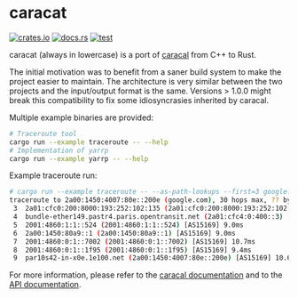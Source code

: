 # caracat

[![crates.io](https://img.shields.io/crates/v/caracat?logo=rust)](https://crates.io/crates/caracat/)
[![docs.rs](https://img.shields.io/docsrs/caracat?logo=docs.rs)](https://docs.rs/caracat/)
[![test](https://img.shields.io/github/actions/workflow/status/maxmouchet/caracat/test.yml?logo=github&label=test)](https://github.com/maxmouchet/caracat/actions/workflows/test.yml)

caracat (always in lowercase) is a port of [caracal](https://github.com/dioptra-io/caracal/) from C++ to Rust.

The initial motivation was to benefit from a saner build system to make the project easier to maintain.
The architecture is very similar between the two projects and the input/output format is the same.
Versions > 1.0.0 might break this compatibility to fix some idiosyncrasies inherited by caracal.

Multiple example binaries are provided:
```bash
# Traceroute tool
cargo run --example traceroute -- --help
# Implementation of yarrp
cargo run --example yarrp -- --help
```

Example traceroute run:
```bash
# cargo run --example traceroute -- --as-path-lookups --first=3 google.com
traceroute to 2a00:1450:4007:80e::200e (google.com), 30 hops max, ?? byte packets
 3  2a01:cfc0:200:8000:193:252:102:135 (2a01:cfc0:200:8000:193:252:102:135) [AS5511] 8.9ms
 4  bundle-ether149.pastr4.paris.opentransit.net (2a01:cfc4:0:400::3) [AS5511] 83.6ms
 5  2001:4860:1:1::524 (2001:4860:1:1::524) [AS15169] 9.0ms
 6  2a00:1450:80a9::1 (2a00:1450:80a9::1) [AS15169] 9.0ms
 7  2001:4860:0:1::7002 (2001:4860:0:1::7002) [AS15169] 10.7ms
 8  2001:4860:0:1::1f95 (2001:4860:0:1::1f95) [AS15169] 9.4ms
 9  par10s42-in-x0e.1e100.net (2a00:1450:4007:80e::200e) [AS15169] 10.6ms
```

For more information, please refer to the [caracal documentation](https://dioptra-io.github.io/caracal/) and to the [API documentation](https://docs.rs/caracat/latest/caracat/).
